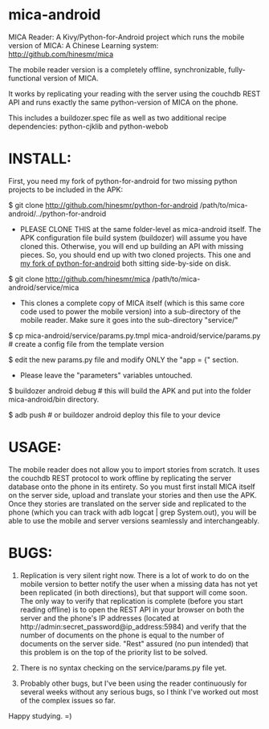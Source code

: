 mica-android
============

MICA Reader: A Kivy/Python-for-Android project which runs the mobile version of MICA: A Chinese Learning system: http://github.com/hinesmr/mica

The mobile reader version is a completely offline, synchronizable, fully-functional version of MICA.

It works by replicating your reading with the server using the couchdb REST API and runs exactly the same
python-version of MICA on the phone.

This includes a buildozer.spec file as well as two additional recipe dependencies: python-cjklib and python-webob

INSTALL:
==========

First, you need my fork of python-for-android for two missing python projects to be included in the APK:

$ git clone http://github.com/hinesmr/python-for-android /path/to/mica-android/../python-for-android
 
   - PLEASE CLONE THIS at the same folder-level as mica-android itself. The APK configuration file build system (buildozer)
     will assume you have cloned this. Otherwise, you will end up building an API with missing pieces. So, you should end up with
     two cloned projects. This one and <a href='http://github.com/hinesmr/python-for-android'>my fork of python-for-android</a>
     both sitting side-by-side on disk.

$ git clone http://github.com/hinesmr/mica /path/to/mica-android/service/mica
 
   - This clones a complete copy of MICA itself (which is this same core code used to power the mobile version) into a sub-directory
     of the mobile reader. Make sure it goes into the sub-directory "service/"

$ cp mica-android/service/params.py.tmpl mica-android/service/params.py # create a config file from the template version

$ edit the new params.py file and modify ONLY the "app = {" section.
  - Please leave the "parameters" variables untouched.
   

$ buildozer android debug # this will build the APK and put into the folder mica-android/bin directory.

$ adb push # or buildozer android deploy this file to your device

USAGE:
===========

The mobile reader does not allow you to import stories from scratch. It uses the couchdb REST
protocol to work offline by replicating the server database onto the phone in its entirety. So you must
first install MICA itself on the server side, upload and translate your stories and then use the APK.
Once they stories are translated on the server side and replicated to the phone (which you can track with adb logcat | grep System.out),
you will be able to use the mobile and server versions seamlessly and interchangeably.

BUGS:
===========

1. Replication is very silent right now. There is a lot of work to do on the mobile version to better notify the user when a missing data has not yet been replicated (in both directions), but that support will come soon. The only way to verify that replication is complete (before you start reading offline) is to open the REST API in your browser on both the server and the phone's IP addresses (located at http://admin:secret_password@ip_address:5984) and verify that the number of documents on the phone is equal to the number of documents on the server side. "Rest" assured (no pun intended) that this problem is on the top of the priority list to be solved.

2. There is no syntax checking on the service/params.py file yet.

3. Probably other bugs, but I've been using the reader continuously for several weeks without any serious bugs, so I think I've worked out most of the complex issues so far.

Happy studying. =)
